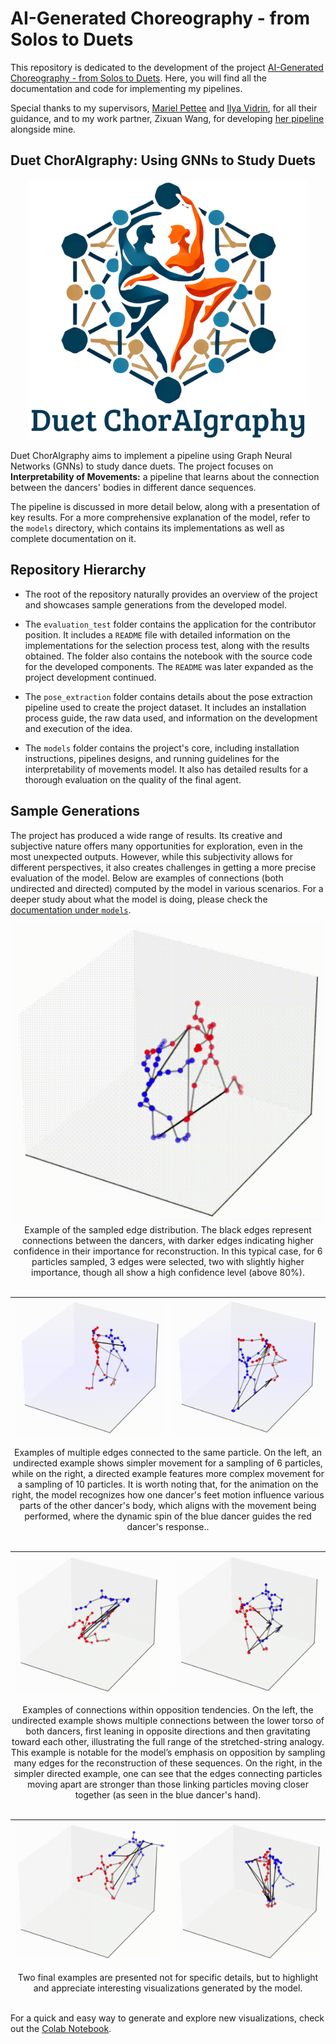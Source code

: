 # AI-Generated Choreography - from Solos to Duets

This repository is dedicated to the development of the project [AI-Generated Choreography - from Solos to Duets](https://humanai.foundation/gsoc/2024/proposal_ChoreoAI1.html). Here, you will find all the documentation and code for implementing my pipelines.

Special thanks to my supervisors, [Mariel Pettee](https://marielpettee.com/) and [Ilya Vidrin](https://www.ilyavidrin.com/), for all their guidance, and to my work partner, Zixuan Wang, for developing [her pipeline](https://github.com/wang-zixuan/AI-Choreo-Duets/tree/main) alongside mine.

## Duet ChorAIgraphy: Using GNNs to Study Duets

<div align="center">
    <img src="https://github.com/Luizerko/ai_choreo/blob/master/assets/duet_choraigraphy_logo.png", width="450">
</div>

Duet ChorAIgraphy aims to implement a pipeline using Graph Neural Networks (GNNs) to study dance duets. The project focuses on **Interpretability of Movements:** a pipeline that learns about the connection between the dancers' bodies in different dance sequences.

<!-- 2. **Generation of New Sequences:** A pipeline that uses these learned connections to generate new dance sequences. -->

The pipeline is discussed in more detail below, along with a presentation of key results. For a more comprehensive explanation of the model, refer to the `models` directory, which contains its implementations as well as complete documentation on it.

## Repository Hierarchy

- The root of the repository naturally provides an overview of the project and showcases sample generations from the developed model.

- The `evaluation_test` folder contains the application for the contributor position. It includes a `README` file with detailed information on the implementations for the selection process test, along with the results obtained. The folder also contains the notebook with the source code for the developed components. The `README` was later expanded as the project development continued.

- The `pose_extraction` folder contains details about the pose extraction pipeline used to create the project dataset. It includes an installation process guide, the raw data used, and information on the development and execution of the idea.

- The `models` folder contains the project's core, including installation instructions, pipelines designs, and running guidelines for the interpretability of movements model. It also has detailed results for a thorough evaluation on the quality of the final agent.

## Sample Generations

The project has produced a wide range of results. Its creative and subjective nature offers many opportunities for exploration, even in the most unexpected outputs. However, while this subjectivity allows for different perspectives, it also creates challenges in getting a more precise evaluation of the model. Below are examples of connections (both undirected and directed) computed by the model in various scenarios. For a deeper study about what the model is doing, please check the [documentation under `models`](https://github.com/Luizerko/ai_choreo/blob/master/models/README.md).

<div align="center">
    <img src="https://github.com/Luizerko/ai_choreo/blob/master/models/assets/low_hierarchy_edges.gif", width="500">
</div>
<div align="center">
    <span>Example of the sampled edge distribution. The black edges represent connections between the dancers, with darker edges indicating higher confidence in their importance for reconstruction. In this typical case, for 6 particles sampled, 3 edges were selected, two with slightly higher importance, though all show a high confidence level (above 80%).</span>
    <br><br>
</div>

|![](https://github.com/Luizerko/ai_choreo/blob/master/models/assets/multi_edge_part_1.gif)|![](https://github.com/Luizerko/ai_choreo/blob/master/models/assets/multi_edge_part_2.gif)|
|:-:|:-:|
<div align="center">
    <span>Examples of multiple edges connected to the same particle. On the left, an undirected example shows simpler movement for a sampling of 6 particles, while on the right, a directed example features more complex movement for a sampling of 10 particles. It is worth noting that, for the animation on the right, the model recognizes how one dancer's feet motion influence various parts of the other dancer's body, which aligns with the movement being performed, where the dynamic spin of the blue dancer guides the red dancer's response.</a>.</span>
    <br><br>
</div>

|![](https://github.com/Luizerko/ai_choreo/blob/master/models/assets/opposition_1.gif)|![](https://github.com/Luizerko/ai_choreo/blob/master/models/assets/opposition_2.gif)|
|:-:|:-:|
<div align="center">
    <span>Examples of connections within opposition tendencies. On the left, the undirected example shows multiple connections between the lower torso of both dancers, first leaning in opposite directions and then gravitating toward each other, illustrating the full range of the stretched-string analogy. This example is notable for the model’s emphasis on opposition by sampling many edges for the reconstruction of these sequences. On the right, in the simpler directed example, one can see that the edges connecting particles moving apart are stronger than those linking particles moving closer together (as seen in the blue dancer's hand).</span>
    <br><br>
</div>

|![](https://github.com/Luizerko/ai_choreo/blob/master/assets/beauty_1.gif)|![](https://github.com/Luizerko/ai_choreo/blob/master/assets/beauty_2.gif)|
|:-:|:-:|
<div align="center">
    <span>Two final examples are presented not for specific details, but to highlight and appreciate interesting visualizations generated by the model.</span>
    <br><br>
</div>

For a quick and easy way to generate and explore new visualizations, check out the [Colab Notebook](https://colab.research.google.com/drive/1KhX-Ppn9-BxAO4EX0BtfqPohdA09I6z5?usp=sharing).
